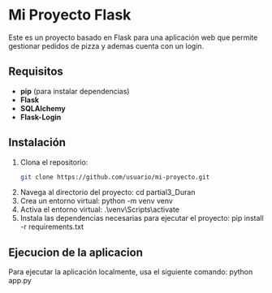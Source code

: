 # Mi Proyecto Flask

Este es un proyecto basado en Flask para una aplicación web que permite gestionar pedidos de pizza y ademas cuenta con un login.

## Requisitos

- **pip** (para instalar dependencias)
- **Flask**
- **SQLAlchemy**
- **Flask-Login**

## Instalación

1. Clona el repositorio:
   ```bash
   git clone https://github.com/usuario/mi-proyecto.git
2. Navega al directorio del proyecto:
    cd partial3_Duran
3. Crea un entorno virtual:
    python -m venv venv
4. Activa el entorno virtual:
    .\venv\Scripts\activate
5. Instala las dependencias necesarias para ejecutar el proyecto:
    pip install -r requirements.txt
## Ejecucion de la aplicacion

Para ejecutar la aplicación localmente, usa el siguiente comando:
python app.py